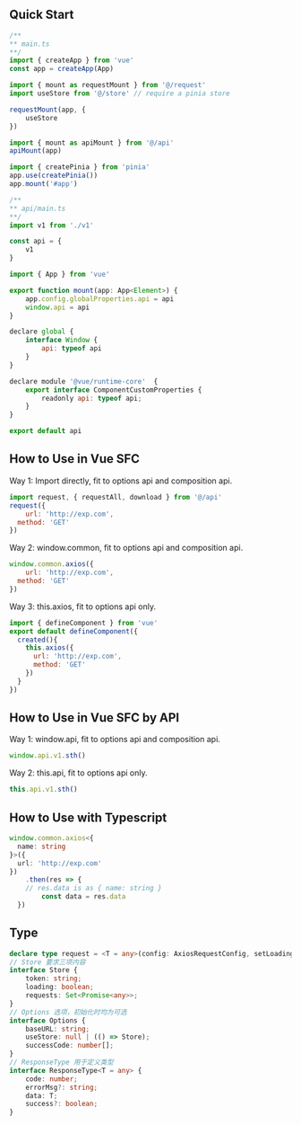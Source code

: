 Quick Start
----

```javascript
/**
** main.ts
**/
import { createApp } from 'vue'
const app = createApp(App)

import { mount as requestMount } from '@/request'
import useStore from '@/store' // require a pinia store

requestMount(app, {
    useStore
})

import { mount as apiMount } from '@/api'
apiMount(app)

import { createPinia } from 'pinia'
app.use(createPinia())
app.mount('#app')

/**
** api/main.ts
**/
import v1 from './v1'

const api = {
    v1
}

import { App } from 'vue'

export function mount(app: App<Element>) {
    app.config.globalProperties.api = api
    window.api = api
}

declare global {
    interface Window {
        api: typeof api
    }
}

declare module '@vue/runtime-core'  {
    export interface ComponentCustomProperties {
        readonly api: typeof api;
    }
}

export default api
```

How to Use in Vue SFC
----

Way 1: Import directly, fit to options api and composition api.

```javascript
import request, { requestAll, download } from '@/api'
request({
	url: 'http://exp.com',
  method: 'GET'
})
```

Way 2: window.common, fit to options api and composition api.

```javascript
window.common.axios({
	url: 'http://exp.com',
  method: 'GET'
})
```

Way 3: this.axios, fit to options api only.

```javascript
import { defineComponent } from 'vue'
export default defineComponent({
  created(){
    this.axios({
      url: 'http://exp.com',
      method: 'GET'
    })
  }
})
```

How to Use in Vue SFC by API
----

Way 1: window.api, fit to options api and composition api.

```javascript
window.api.v1.sth()
```

Way 2: this.api, fit to options api only.

```javascript
this.api.v1.sth()
```

How to Use with Typescript
----

```typescript
window.common.axios<{
  name: string
}>({
  url: 'http://exp.com'
})
	.then(res => {
  	// res.data is as { name: string }
		const data = res.data
  })
```

Type
----

```typescript
declare type request = <T = any>(config: AxiosRequestConfig, setLoading: boolean) => Promise<ResponseType<T>>
// Store 要求三项内容
interface Store {
    token: string;
    loading: boolean;
    requests: Set<Promise<any>>;
}
// Options 选项，初始化时均为可选
interface Options {
    baseURL: string;
    useStore: null | (() => Store);
    successCode: number[];
}
// ResponseType 用于定义类型
interface ResponseType<T = any> {
    code: number;
    errorMsg?: string;
    data: T;
    success?: boolean;
}
```

